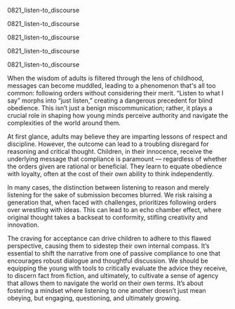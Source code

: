 
0821_listen-to_discourse


0821_listen-to_discourse


0821_listen-to_discourse


0821_listen-to_discourse


0821_listen-to_discourse

When the wisdom of adults is filtered through the lens of childhood, messages can become muddled, leading to a phenomenon that's all too common: following orders without considering their merit. “Listen to what I say” morphs into “just listen,” creating a dangerous precedent for blind obedience. This isn’t just a benign miscommunication; rather, it plays a crucial role in shaping how young minds perceive authority and navigate the complexities of the world around them.

At first glance, adults may believe they are imparting lessons of respect and discipline. However, the outcome can lead to a troubling disregard for reasoning and critical thought. Children, in their innocence, receive the underlying message that compliance is paramount — regardless of whether the orders given are rational or beneficial. They learn to equate obedience with loyalty, often at the cost of their own ability to think independently. 

In many cases, the distinction between listening to reason and merely listening for the sake of submission becomes blurred. We risk raising a generation that, when faced with challenges, prioritizes following orders over wrestling with ideas. This can lead to an echo chamber effect, where original thought takes a backseat to conformity, stifling creativity and innovation.

The craving for acceptance can drive children to adhere to this flawed perspective, causing them to sidestep their own internal compass. It’s essential to shift the narrative from one of passive compliance to one that encourages robust dialogue and thoughtful discussion. We should be equipping the young with tools to critically evaluate the advice they receive, to discern fact from fiction, and ultimately, to cultivate a sense of agency that allows them to navigate the world on their own terms. It’s about fostering a mindset where listening to one another doesn’t just mean obeying, but engaging, questioning, and ultimately growing.